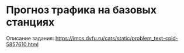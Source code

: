 # Прогноз трафика на базовых станциях
Описание задания:
https://imcs.dvfu.ru/cats/static/problem_text-cpid-5857610.html

